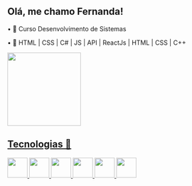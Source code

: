 
 ## Olá, me chamo Fernanda!
 
<p>
 • 🏫 Curso Desenvolvimento de Sistemas
<p>
 • 📑 HTML | CSS | C# | JS | API | ReactJs | HTML | CSS | C++
<p>
<div>
  <a href="https://github.com/feanastacio">
    <img height="165em" src="https://github-readme-stats.vercel.app/api/top-langs/?username=feanastacio&layout=compact&langs_count=7&theme=dark"/>
</div>
    

## Tecnologias 🌟
<div style="display: inline_block">
  <img  height="45" windth="45" src="https://cdn.jsdelivr.net/gh/devicons/devicon/icons/html5/html5-original.svg" />
  <img  height="45" windth="45" src="https://cdn3d.iconscout.com/3d/free/thumb/free-c-language-3d-icon-download-in-png-blend-fbx-gltf-file-formats--logo-mobile-developer-programming-pack-logos-icons-5453029.png?f=webp" />
  
   <img height="45" windth="45" src="https://cdn.jsdelivr.net/gh/devicons/devicon@latest/icons/css3/css3-original.svg" />
          
  <img height= "45" windth="45" src="https://cdn.jsdelivr.net/gh/devicons/devicon@latest/icons/csharp/csharp-original.svg" />
  <img height= "45" windth="45" border radius = "10" src="https://cdn.jsdelivr.net/gh/devicons/devicon@latest/icons/javascript/javascript-original.svg"/>
  <img height= "45" windth="45" border radius = "10" src="https://cdn.jsdelivr.net/gh/devicons/devicon@latest/icons/react/react-original.svg"/>
   
                  
 ## 
</div>
